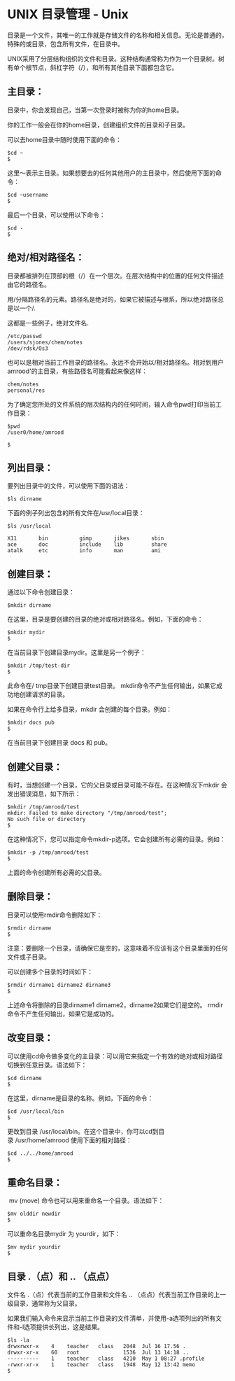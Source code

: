 # UNIX 目录管理 - Unix

目录是一个文件，其唯一的工作就是存储文件的名称和相关信息。无论是普通的，特殊的或目录，包含所有文件，在目录中。

UNIX采用了分层结构组织的文件和目录。这种结构通常称为作为一个目录树。树有单个根节点，斜杠字符（/），和所有其他目录下面都包含它。

## 主目录：

目录中，你会发现自己，当第一次登录时被称为你的home目录。

你的工作一般会在你的home目录，创建组织文件的目录和子目录。

可以去home目录中随时使用下面的命令：

```
$cd ~
$
```

这里〜表示主目录。如果想要去的任何其他用户的主目录中，然后使用下面的命令：

```
$cd ~username
$
```

最后一个目录，可以使用以下命令：

```
$cd -
$
```

## 绝对/相对路径名：

目录都被排列在顶部的根（/）在一个层次。在层次结构中的位置的任何文件描述由它的路径名。

用/分隔路径名的元素。路径名是绝对的，如果它被描述与根系，所以绝对路径总是以一个/.

这都是一些例子，绝对文件名.

```
/etc/passwd
/users/sjones/chem/notes
/dev/rdsk/Os3
```

也可以是相对当前工作目录的路径名。永远不会开始以/相对路径名。相对到用户amrood'的主目录，有些路径名可能看起来像这样：

```
chem/notes
personal/res
```

为了确定您所处的文件系统的层次结构内的任何时间，输入命令pwd打印当前工作目录：

```
$pwd
/user0/home/amrood

$
```

## 列出目录：

要列出目录中的文件，可以使用下面的语法：

```
$ls dirname
```

下面的例子列出包含的所有文件在/usr/local目录：

```
$ls /usr/local

X11       bin          gimp       jikes       sbin
ace       doc          include    lib         share
atalk     etc          info       man         ami
```

## 创建目录：

通过以下命令创建目录：

```
$mkdir dirname
```

在这里，目录是要创建的目录的绝对或相对路径名。例如，下面的命令：

```
$mkdir mydir
$
```

在当前目录下创建目录mydir。这里是另一个例子：

```
$mkdir /tmp/test-dir
$
```

此命令在/ tmp目录下创建目录test目录。 mkdir命令不产生任何输出，如果它成功地创建请求的目录。

如果在命令行上给多目录，mkdir 会创建的每个目录。例如：

```
$mkdir docs pub
$
```

在当前目录下创建目录 docs 和 pub。

## 创建父目录：

有时，当想创建一个目录，它的父目录或目录可能不存在。在这种情况下mkdir 会发出错误消息，如下所示：

```
$mkdir /tmp/amrood/test
mkdir: Failed to make directory "/tmp/amrood/test"; 
No such file or directory
$
```

在这种情况下，您可以指定命令mkdir-p选项。它会创建所有必需的目录。例如：

```
$mkdir -p /tmp/amrood/test
$
```

上面的命令创建所有必需的父目录。

## 删除目录：

目录可以使用rmdir命令删除如下：

```
$rmdir dirname
$
```

注意：要删除一个目录，请确保它是空的，这意味着不应该有这个目录里面的任何文件或子目录。

可以创建多个目录的时间如下：

```
$rmdir dirname1 dirname2 dirname3
$
```

上述命令将删除的目录dirname1 dirname2，dirname2如果它们是空的。 rmdir命令不产生任何输出，如果它是成功的。

## 改变目录：

可以使用cd命令做多变化的主目录：可以用它来指定一个有效的绝对或相对路径切换到任意目录。语法如下：

```
$cd dirname
$
```

在这里，dirname是目录的名称。例如，下面的命令：

```
$cd /usr/local/bin
$
```

更改到目录 /usr/local/bin。在这个目录中，你可以cd到目录 /usr/home/amrood 使用下面的相对路径：

```
$cd ../../home/amrood
$
```

## 重命名目录：

 mv (move) 命令也可以用来重命名一个目录。语法如下：

```
$mv olddir newdir
$
```

可以重命名目录mydir 为 yourdir，如下：

```
$mv mydir yourdir
$
```

## 目录 .（点）和 .. （点点）

文件名 .（点）代表当前的工作目录和文件名 .. （点点）代表当前工作目录的上一级目录，通常称为父目录。

如果我们输入命令来显示当前工作目录的文件清单，并使用-a选项列出的所有文件和-l选项提供长列出，这是结果。

```
$ls -la
drwxrwxr-x    4    teacher   class   2048  Jul 16 17.56 .
drwxr-xr-x    60   root              1536  Jul 13 14:18 ..
----------    1    teacher   class   4210  May 1 08:27 .profile
-rwxr-xr-x    1    teacher   class   1948  May 12 13:42 memo
$
```

 